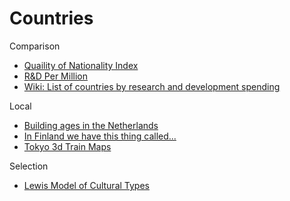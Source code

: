 # Countries

Comparison
- [Quaility of Nationality Index](https://www.nationalityindex.com/)
- [R&D Per Million](https://ourworldindata.org/grapher/researchers-in-rd-per-million-people)
- [Wiki: List of countries by research and development spending](https://en.wikipedia.org/wiki/List_of_countries_by_research_and_development_spending)


Local
- [Building ages in the Netherlands](https://parallel.co.uk/netherlands/)
- [In Finland we have this thing called...](http://www.wehave.fi/)
- [Tokyo 3d Train Maps](https://nagix.github.io/mini-tokyo-3d/)


Selection
- [Lewis Model of Cultural Types](https://uquiz.com/Mkmxxl/what-culture-type-matches-your-personality?p=9961)
